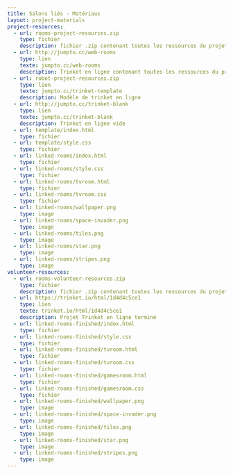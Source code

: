 ```yaml
---
title: Salons liés - Matériaux
layout: project-materials
project-resources:
  - url: rooms-project-resources.zip
    type: fichier
    description: fichier .zip contenant toutes les ressources du projet
  - url: http://jumpto.cc/web-rooms
    type: lien
    texte: jumpto.cc/web-rooms
    description: Trinket en ligne contenant toutes les ressources du projet 'Salons liés'
  - url: robot-project-resources.zip
    type: lien
    texte: jumpto.cc/trinket-template
    description: Modèle de trinket en ligne
  - url: http://jumpto.cc/trinket-blank
    type: lien
    texte: jumpto.cc/trinket-blank
    description: Trinket en ligne vide
  - url: template/index.html
    type: fichier
  - url: template/style.css
    type: fichier
  - url: linked-rooms/index.html
    type: fichier
  - url: linked-rooms/style.css
    type: fichier
  - url: linked-rooms/tvroom.html
    type: fichier
  - url: linked-rooms/tvroom.css
    type: fichier
  - url: linked-rooms/wallpaper.png
    type: image
  - url: linked-rooms/space-invader.png
    type: image
  - url: linked-rooms/tiles.png
    type: image
  - url: linked-rooms/star.png
    type: image
  - url: linked-rooms/stripes.png
    type: image
volunteer-resources:
  - url: rooms-volunteer-resources.zip
    type: fichier
    description: fichier .zip contenant toutes les ressources du projet terminé
  - url: https://trinket.io/html/1d4d4c5ce1
    type: lien
    texte: trinket.io/html/1d4d4c5ce1
    description: Projet Trinket en ligne terminé
  - url: linked-rooms-finished/index.html
    type: fichier
  - url: linked-rooms-finished/style.css
    type: fichier
  - url: linked-rooms-finished/tvroom.html
    type: fichier
  - url: linked-rooms-finished/tvroom.css
    type: fichier
  - url: linked-rooms-finished/gamesroom.html
    type: fichier
  - url: linked-rooms-finished/gamesroom.css
    type: fichier
  - url: linked-rooms-finished/wallpaper.png
    type: image
  - url: linked-rooms-finished/space-invader.png
    type: image
  - url: linked-rooms-finished/tiles.png
    type: image
  - url: linked-rooms-finished/star.png
    type: image
  - url: linked-rooms-finished/stripes.png
    type: image
---
```


